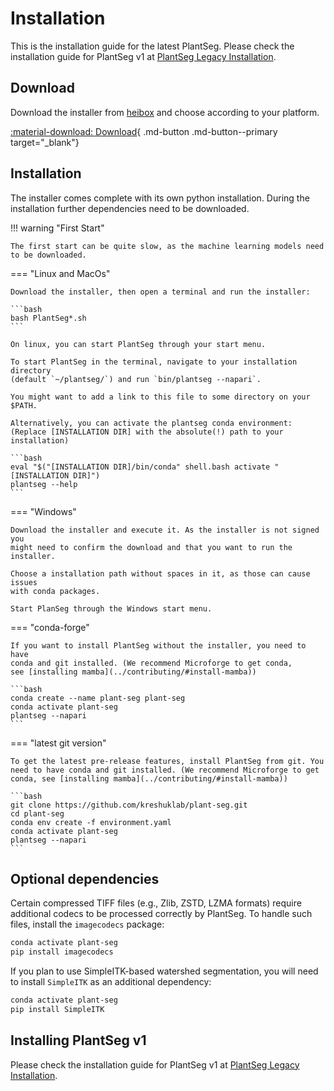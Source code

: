# Installation

This is the installation guide for the latest PlantSeg.
Please check the installation guide for PlantSeg v1 at [PlantSeg Legacy Installation](../plantseg_legacy/installation.md).

## Download

Download the installer from [heibox](https://heibox.uni-heidelberg.de/d/72b4bd3ba5f14409bfee/) and choose according to your platform.

[:material-download: Download](https://heibox.uni-heidelberg.de/d/72b4bd3ba5f14409bfee/){ .md-button .md-button--primary target="_blank"}

## Installation

The installer comes complete with its own python installation. During the installation further dependencies need to be downloaded.

!!! warning "First Start"

    The first start can be quite slow, as the machine learning models need to be downloaded.

=== "Linux and MacOs"

    Download the installer, then open a terminal and run the installer:

    ```bash
    bash PlantSeg*.sh
    ```

    On linux, you can start PlantSeg through your start menu.

    To start PlantSeg in the terminal, navigate to your installation directory
    (default `~/plantseg/`) and run `bin/plantseg --napari`.

    You might want to add a link to this file to some directory on your $PATH.

    Alternatively, you can activate the plantseg conda environment:  
    (Replace [INSTALLATION DIR] with the absolute(!) path to your installation)

    ```bash
    eval "$("[INSTALLATION DIR]/bin/conda" shell.bash activate "[INSTALLATION DIR]")
    plantseg --help
    ```

===  "Windows"

    Download the installer and execute it. As the installer is not signed you 
    might need to confirm the download and that you want to run the installer.
 
    Choose a installation path without spaces in it, as those can cause issues
    with conda packages.
 
    Start PlanSeg through the Windows start menu.

=== "conda-forge"

    If you want to install PlantSeg without the installer, you need to have
    conda and git installed. (We recommend Microforge to get conda,
    see [installing mamba](../contributing/#install-mamba))

    ```bash
    conda create --name plant-seg plant-seg
    conda activate plant-seg
    plantseg --napari
    ```

=== "latest git version"

    To get the latest pre-release features, install PlantSeg from git. You need to have conda and git installed. (We recommend Microforge to get conda, see [installing mamba](../contributing/#install-mamba))

    ```bash
    git clone https://github.com/kreshuklab/plant-seg.git
    cd plant-seg
    conda env create -f environment.yaml
    conda activate plant-seg
    plantseg --napari
    ```

## Optional dependencies

Certain compressed TIFF files (e.g., Zlib, ZSTD, LZMA formats) require additional codecs to be processed correctly by PlantSeg. To handle such files, install the `imagecodecs` package:

```bash
conda activate plant-seg
pip install imagecodecs
```

If you plan to use SimpleITK-based watershed segmentation, you will need to install `SimpleITK` as an additional dependency:

```bash
conda activate plant-seg
pip install SimpleITK
```

## Installing PlantSeg v1

Please check the installation guide for PlantSeg v1 at [PlantSeg Legacy Installation](../plantseg_legacy/installation.md).
